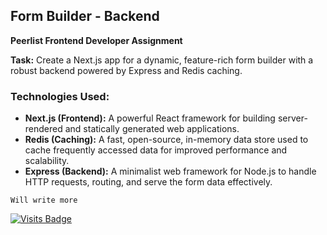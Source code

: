 ## **Form Builder - Backend**  
**Peerlist Frontend Developer Assignment**

**Task:** Create a Next.js app for a dynamic, feature-rich form builder with a robust backend powered by Express and Redis caching.


### **Technologies Used:**

- **Next.js (Frontend):** A powerful React framework for building server-rendered and statically generated web applications.
- **Redis (Caching):** A fast, open-source, in-memory data store used to cache frequently accessed data for improved performance and scalability.
- **Express (Backend):** A minimalist web framework for Node.js to handle HTTP requests, routing, and serve the form data effectively.

``` Will write more ```

[![Visits Badge](https://badges.pufler.dev/visits/babyo77/form-builder-backend)](https://badges.pufler.dev)
